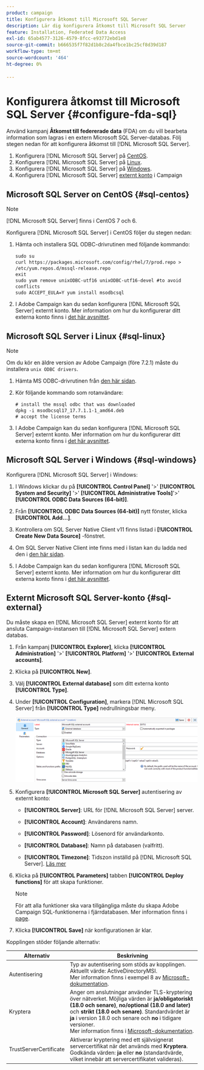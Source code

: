 ```yaml
---
product: campaign
title: Konfigurera åtkomst till Microsoft SQL Server
description: Lär dig konfigurera åtkomst till Microsoft SQL Server
feature: Installation, Federated Data Access
exl-id: 65ab4577-3126-4579-8fcc-e93772ebd1e8
source-git-commit: b666535f7f82d1b8c2da4fbce1bc25cf8d39d187
workflow-type: tm+mt
source-wordcount: '464'
ht-degree: 0%

---
```


# Konfigurera åtkomst till Microsoft SQL Server {#configure-fda-sql}



Använd kampanj **Åtkomst till federerade data** (FDA) om du vill bearbeta information som lagras i en extern Microsoft SQL Server-databas. Följ stegen nedan för att konfigurera åtkomst till [!DNL Microsoft SQL Server].

1. Konfigurera [!DNL Microsoft SQL Server] på [CentOS](#sql-centos).
1. Konfigurera [!DNL Microsoft SQL Server] på [Linux](#sql-linux).
1. Konfigurera [!DNL Microsoft SQL Server] på [Windows](#sql-windows).
1. Konfigurera [!DNL Microsoft SQL Server] [externt konto](#sql-external) i Campaign

## Microsoft SQL Server on CentOS {#sql-centos}

>[!NOTE]
>
> [!DNL Microsoft SQL Server] finns i CentOS 7 och 6.

Konfigurera [!DNL Microsoft SQL Server] i CentOS följer du stegen nedan:

1. Hämta och installera SQL ODBC-drivrutinen med följande kommando:

   ```
   sudo su
   curl https://packages.microsoft.com/config/rhel/7/prod.repo > /etc/yum.repos.d/mssql-release.repo
   exit
   sudo yum remove unixODBC-utf16 unixODBC-utf16-devel #to avoid conflicts
   sudo ACCEPT_EULA=Y yum install msodbcsql
   ```

1. I Adobe Campaign kan du sedan konfigurera [!DNL Microsoft SQL Server] externt konto. Mer information om hur du konfigurerar ditt externa konto finns i [det här avsnittet](#sql-external).

## Microsoft SQL Server i Linux {#sql-linux}

>[!NOTE]
>
> Om du kör en äldre version av Adobe Campaign (före 7.2.1) måste du installera `unix ODBC drivers`.

1. Hämta MS ODBC-drivrutinen från [den här sidan](https://packages.microsoft.com/ubuntu/16.04/prod/pool/main/m/msodbcsql17/).

1. Kör följande kommando som rotanvändare:

   ```
   # install the mssql odbc that was downloaded
   dpkg -i msodbcsql17_17.7.1.1-1_amd64.deb
   # accept the license terms
   ```

1. I Adobe Campaign kan du sedan konfigurera [!DNL Microsoft SQL Server] externt konto. Mer information om hur du konfigurerar ditt externa konto finns i [det här avsnittet](#sql-external).

## Microsoft SQL Server i Windows {#sql-windows}

Konfigurera [!DNL Microsoft SQL Server] i Windows:

1. I Windows klickar du på **[!UICONTROL Control Panel]** &#39;>&#39; **[!UICONTROL System and Security]** &#39;>&#39; **[!UICONTROL Administrative Tools]**&#39;>&#39; **[!UICONTROL ODBC Data Sources (64-bit)]**.

1. Från **[!UICONTROL ODBC Data Sources (64-bit)]** nytt fönster, klicka **[!UICONTROL Add...]**.

1. Kontrollera om SQL Server Native Client v11 finns listad i **[!UICONTROL Create New Data Source]** -fönstret.

1. Om SQL Server Native Client inte finns med i listan kan du ladda ned den i [den här sidan](https://www.microsoft.com/en-my/download/details.aspx?id=36434).

1. I Adobe Campaign kan du sedan konfigurera [!DNL Microsoft SQL Server] externt konto. Mer information om hur du konfigurerar ditt externa konto finns i [det här avsnittet](#sql-external).

## Externt Microsoft SQL Server-konto {#sql-external}

Du måste skapa en [!DNL Microsoft SQL Server] externt konto för att ansluta Campaign-instansen till [!DNL Microsoft SQL Server] extern databas.

1. Från kampanj **[!UICONTROL Explorer]**, klicka **[!UICONTROL Administration]** &#39;>&#39; **[!UICONTROL Platform]** &#39;>&#39; **[!UICONTROL External accounts]**.

1. Klicka på **[!UICONTROL New]**.

1. Välj **[!UICONTROL External database]** som ditt externa konto **[!UICONTROL Type]**.

1. Under **[!UICONTROL Configuration]**, markera [!DNL Microsoft SQL Server] från **[!UICONTROL Type]** nedrullningsbar meny.

   ![](assets/sql.png)

1. Konfigurera **[!UICONTROL Microsoft SQL Server]** autentisering av externt konto:

   * **[!UICONTROL Server]**: URL för [!DNL Microsoft SQL Server] server.

   * **[!UICONTROL Account]**: Användarens namn.

   * **[!UICONTROL Password]**: Lösenord för användarkonto.

   * **[!UICONTROL Database]**: Namn på databasen (valfritt).

   * **[!UICONTROL Timezone]**: Tidszon inställd på [!DNL Microsoft SQL Server]. [Läs mer](https://docs.microsoft.com/en-us/sql/t-sql/functions/current-timezone-transact-sql?view=sql-server-ver15)

1. Klicka på **[!UICONTROL Parameters]** tabben **[!UICONTROL Deploy functions]** för att skapa funktioner.

   >[!NOTE]
   >
   >För att alla funktioner ska vara tillgängliga måste du skapa Adobe Campaign SQL-funktionerna i fjärrdatabasen. Mer information finns i [page](../../configuration/using/adding-additional-sql-functions.md).

1. Klicka **[!UICONTROL Save]** när konfigurationen är klar.

Kopplingen stöder följande alternativ:

| Alternativ | Beskrivning |
|---|---|
| Autentisering | Typ av autentisering som stöds av kopplingen. Aktuellt värde: ActiveDirectoryMSI. <br> Mer information finns i exempel 8 av [Microsoft-dokumentation](https://docs.microsoft.com/en-us/sql/connect/odbc/using-azure-active-directory?view=sql-server-ver15#example-connection-strings). |
| Kryptera | Anger om anslutningar använder TLS-kryptering över nätverket. Möjliga värden är **ja/obligatoriskt (18.0 och senare)**, **no/optional (18.0 and later)** och **strikt (18.0 och senare)**. Standardvärdet är **ja** i version 18.0 och senare och **no** i tidigare versioner. <br>Mer information finns i [Microsoft-dokumentation](https://docs.microsoft.com/en-us/sql/connect/odbc/dsn-connection-string-attribute?view=azure-sqldw-latest#encrypt). |
| TrustServerCertificate | Aktiverar kryptering med ett självsignerat servercertifikat när det används med **Kryptera**. <br>Godkända värden: **ja** eller **no** (standardvärde, vilket innebär att servercertifikatet valideras). |
